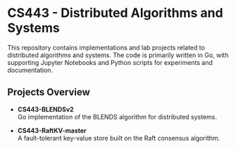 # CS443 - Distributed Algorithms and Systems

This repository contains implementations and lab projects related to distributed algorithms and systems. The code is primarily written in Go, with supporting Jupyter Notebooks and Python scripts for experiments and documentation.

## Projects Overview

- **CS443-BLENDSv2**  
  Go implementation of the BLENDS algorithm for distributed systems.

- **CS443-RaftKV-master**  
  A fault-tolerant key-value store built on the Raft consensus algorithm.
